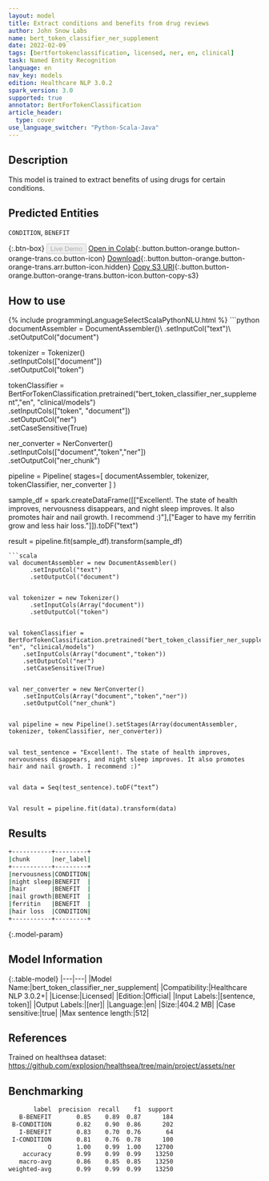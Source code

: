 ```yaml
---
layout: model
title: Extract conditions and benefits from drug reviews
author: John Snow Labs
name: bert_token_classifier_ner_supplement
date: 2022-02-09
tags: [bertfortokenclassification, licensed, ner, en, clinical]
task: Named Entity Recognition
language: en
nav_key: models
edition: Healthcare NLP 3.0.2
spark_version: 3.0
supported: true
annotator: BertForTokenClassification
article_header:
  type: cover
use_language_switcher: "Python-Scala-Java"
---
```



## Description


This model is trained to extract benefits of using drugs for certain conditions.


## Predicted Entities


`CONDITION`, `BENEFIT`


{:.btn-box}
<button class="button button-orange" disabled>Live Demo</button>
[Open in Colab](https://colab.research.google.com/github/JohnSnowLabs/spark-nlp-workshop/blob/master/tutorials/Certification_Trainings/Healthcare/1.Clinical_Named_Entity_Recognition_Model.ipynb){:.button.button-orange.button-orange-trans.co.button-icon}
[Download](https://s3.amazonaws.com/auxdata.johnsnowlabs.com/clinical/models/bert_token_classifier_ner_supplement_en_3.0.2_3.0_1644368324280.zip){:.button.button-orange.button-orange-trans.arr.button-icon.hidden}
[Copy S3 URI](s3://auxdata.johnsnowlabs.com/clinical/models/bert_token_classifier_ner_supplement_en_3.0.2_3.0_1644368324280.zip){:.button.button-orange.button-orange-trans.button-icon.button-copy-s3}


## How to use






<div class="tabs-box" markdown="1">
{% include programmingLanguageSelectScalaPythonNLU.html %}
```python
documentAssembler = DocumentAssembler()\
  .setInputCol("text")\
  .setOutputCol("document")


tokenizer = Tokenizer()\
  .setInputCols(["document"])\
  .setOutputCol("token")


tokenClassifier = BertForTokenClassification.pretrained("bert_token_classifier_ner_supplement","en", "clinical/models")\
  .setInputCols(["token", "document"])\
  .setOutputCol("ner")\
  .setCaseSensitive(True)


ner_converter = NerConverter()\
        .setInputCols(["document","token","ner"])\
        .setOutputCol("ner_chunk")




pipeline =  Pipeline(
    stages=[
  documentAssembler,
  tokenizer,
  tokenClassifier,
  ner_converter
    ]
)


sample_df = spark.createDataFrame([["Excellent!. The state of health improves, nervousness disappears, and night sleep improves. It also promotes hair and nail growth. I recommend :)"],["Eager to have my ferritin grow and less hair loss."]]).toDF("text")


result = pipeline.fit(sample_df).transform(sample_df)
```
```scala
val documentAssembler = new DocumentAssembler()
      .setInputCol("text")
      .setOutputCol("document")


val tokenizer = new Tokenizer()
      .setInputCols(Array("document"))
      .setOutputCol("token")


val tokenClassifier = BertForTokenClassification.pretrained("bert_token_classifier_ner_supplement", "en", "clinical/models")
    .setInputCols(Array("document","token"))
    .setOutputCol("ner")
    .setCaseSensitive(True)


val ner_converter = new NerConverter()
    .setInputCols(Array("document","token","ner"))
    .setOutputCol("ner_chunk")


val pipeline = new Pipeline().setStages(Array(documentAssembler, tokenizer, tokenClassifier, ner_converter))


val test_sentence = "Excellent!. The state of health improves, nervousness disappears, and night sleep improves. It also promotes hair and nail growth. I recommend :)"


val data = Seq(test_sentence).toDF(“text”) 


Val result = pipeline.fit(data).transform(data)
```
</div>


## Results


```bash
+-----------+---------+
|chunk      |ner_label|
+-----------+---------+
|nervousness|CONDITION|
|night sleep|BENEFIT  |
|hair       |BENEFIT  |
|nail growth|BENEFIT  |
|ferritin   |BENEFIT  |
|hair loss  |CONDITION|
+-----------+---------+


```


{:.model-param}
## Model Information


{:.table-model}
|---|---|
|Model Name:|bert_token_classifier_ner_supplement|
|Compatibility:|Healthcare NLP 3.0.2+|
|License:|Licensed|
|Edition:|Official|
|Input Labels:|[sentence, token]|
|Output Labels:|[ner]|
|Language:|en|
|Size:|404.2 MB|
|Case sensitive:|true|
|Max sentence length:|512|


## References


Trained on healthsea dataset: https://github.com/explosion/healthsea/tree/main/project/assets/ner


## Benchmarking


```bash
       label  precision  recall    f1  support
   B-BENEFIT       0.85    0.89  0.87      184
 B-CONDITION       0.82    0.90  0.86      202
   I-BENEFIT       0.83    0.70  0.76       64
 I-CONDITION       0.81    0.76  0.78      100
           O       1.00    0.99  1.00    12700
    accuracy       0.99    0.99  0.99    13250
   macro-avg       0.86    0.85  0.85    13250
weighted-avg       0.99    0.99  0.99    13250
```
<!--stackedit_data:
eyJoaXN0b3J5IjpbMTg4Mjk1NDMzMCwtNTc1ODA4NzA0XX0=
-->